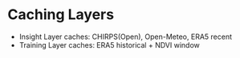 # Caching Layers

- Insight Layer caches: CHIRPS(Open), Open-Meteo, ERA5 recent
- Training Layer caches: ERA5 historical + NDVI window
